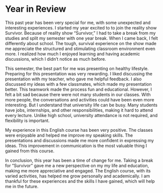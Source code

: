 # Year in Review

This past year has been very special for me, with some unexpected and interesting experiences. I started my year excited to to join the reality show Survivor. Because of reality show “Survivor,” I had to take a break from my studies and split my semester with one year break. When I came back, I felt differently about school. The tough, survival experience on the show made me appreciate the structured and stimulating classroom environment even more. I realized how much I enjoyed learning and having academic discussions, which I didn’t notice as much before.

This semester, the best part for me was presenting on healthy lifestyle. Preparing for this presentation was very rewarding. I liked discussing the presentation with my teacher, who gave me helpful feedback. I also discussed my ideas with a few classmates, which made my presentation better. This teamwork made the process fun and educational.
However, I felt a bit sad because there were not many students in our classes. With more people, the conversations and activities could have been even more interesting. But I understand that university life can be busy. Many students have jobs, internships, and other responsibilities, making it hard to attend every lecture. Unlike high school, university attendance is not required, and flexibility is important.

My experience in this English course has been very positive. The classes were enjoyable and helped me improve my speaking skills. The presentations and discussions made me more confident in expressing my ideas. This improvement in communication is the most valuable thing I gained from this course.

In conclusion, this year has been a time of change for me. Taking a break for “Survivor” gave me a new perspective on my my life and education, making me more appreciative and engaged. The English course, with its varied activities, has helped me grow personally and academically. I am thankful for these experiences and the skills I have gained, which will help me in the future.


